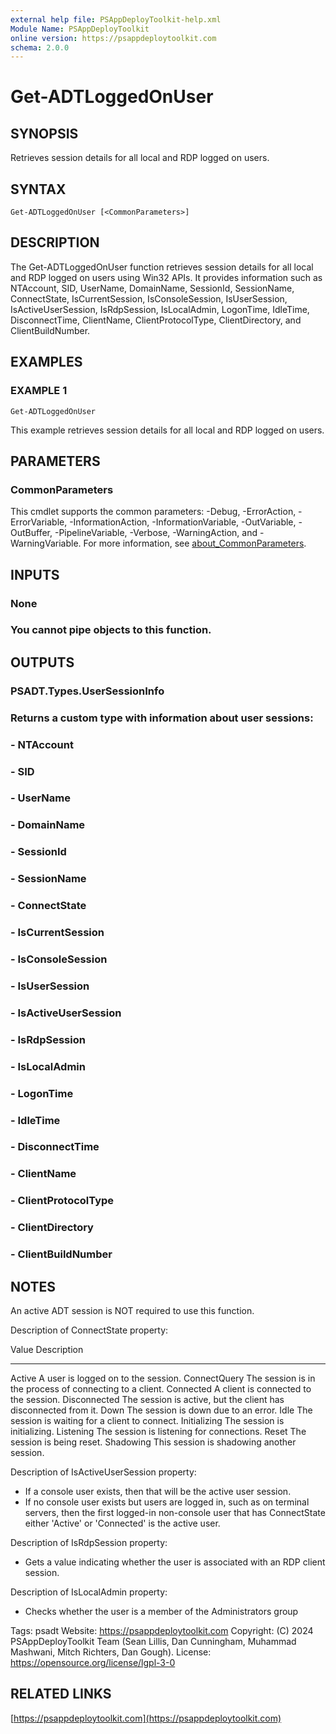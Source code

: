 ```yaml
---
external help file: PSAppDeployToolkit-help.xml
Module Name: PSAppDeployToolkit
online version: https://psappdeploytoolkit.com
schema: 2.0.0
---
```


# Get-ADTLoggedOnUser

## SYNOPSIS
Retrieves session details for all local and RDP logged on users.

## SYNTAX

```
Get-ADTLoggedOnUser [<CommonParameters>]
```

## DESCRIPTION
The Get-ADTLoggedOnUser function retrieves session details for all local and RDP logged on users using Win32 APIs.
It provides information such as NTAccount, SID, UserName, DomainName, SessionId, SessionName, ConnectState, IsCurrentSession, IsConsoleSession, IsUserSession, IsActiveUserSession, IsRdpSession, IsLocalAdmin, LogonTime, IdleTime, DisconnectTime, ClientName, ClientProtocolType, ClientDirectory, and ClientBuildNumber.

## EXAMPLES

### EXAMPLE 1
```
Get-ADTLoggedOnUser
```

This example retrieves session details for all local and RDP logged on users.

## PARAMETERS

### CommonParameters
This cmdlet supports the common parameters: -Debug, -ErrorAction, -ErrorVariable, -InformationAction, -InformationVariable, -OutVariable, -OutBuffer, -PipelineVariable, -Verbose, -WarningAction, and -WarningVariable. For more information, see [about_CommonParameters](http://go.microsoft.com/fwlink/?LinkID=113216).

## INPUTS

### None
### You cannot pipe objects to this function.
## OUTPUTS

### PSADT.Types.UserSessionInfo
### Returns a custom type with information about user sessions:
### - NTAccount
### - SID
### - UserName
### - DomainName
### - SessionId
### - SessionName
### - ConnectState
### - IsCurrentSession
### - IsConsoleSession
### - IsUserSession
### - IsActiveUserSession
### - IsRdpSession
### - IsLocalAdmin
### - LogonTime
### - IdleTime
### - DisconnectTime
### - ClientName
### - ClientProtocolType
### - ClientDirectory
### - ClientBuildNumber
## NOTES
An active ADT session is NOT required to use this function.

Description of ConnectState property:

Value        Description
-----        -----------
Active       A user is logged on to the session.
ConnectQuery The session is in the process of connecting to a client.
Connected    A client is connected to the session.
Disconnected The session is active, but the client has disconnected from it.
Down         The session is down due to an error.
Idle         The session is waiting for a client to connect.
Initializing The session is initializing.
Listening    The session is listening for connections.
Reset        The session is being reset.
Shadowing    This session is shadowing another session.

Description of IsActiveUserSession property:
- If a console user exists, then that will be the active user session.
- If no console user exists but users are logged in, such as on terminal servers, then the first logged-in non-console user that has ConnectState either 'Active' or 'Connected' is the active user.

Description of IsRdpSession property:
- Gets a value indicating whether the user is associated with an RDP client session.

Description of IsLocalAdmin property:
- Checks whether the user is a member of the Administrators group

Tags: psadt
Website: https://psappdeploytoolkit.com
Copyright: (C) 2024 PSAppDeployToolkit Team (Sean Lillis, Dan Cunningham, Muhammad Mashwani, Mitch Richters, Dan Gough).
License: https://opensource.org/license/lgpl-3-0

## RELATED LINKS

[https://psappdeploytoolkit.com](https://psappdeploytoolkit.com)

